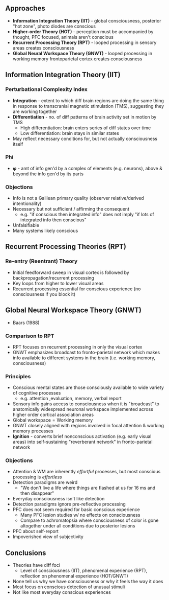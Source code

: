 ## Approaches
* **Information Integration Theory (IIT)** - global consciousness, posterior "hot zone", photo diodes are conscious
* **Higher-order Theory (HOT)** - perception must be accompanied by thought, PFC focused, animals aren't conscious
* **Recurrent Processing Theory (RPT)** - looped processing in sensory areas creates consciousness
* **Global Neural Workspace Theory (GNWT)** - looped processing in working memory frontoparietal cortex creates consciousness
## Information Integration Theory (IIT)
### Perturbational Complexity Index
* **Integration** - extent to which diff brain regions are doing the same thing in response to transcranial magnetic stimulation (TMS), suggesting they are working together
* **Differentiation** - no. of diff patterns of brain activity set in motion by TMS
	* High differentiation: brain enters series of diff states over time
	* Low differentiation: brain stays in similar states
* May reflect necessary conditions for, but not actually consciousness itself
### Phi
* **φ** - amt of info gen'd by a complex of elements (e.g. neurons), above & beyond the info gen'd by its parts
### Objections
* Info is not a Galilean primary quality (observer relative/derived intentionality)
* Necessary but not sufficient / affirming the consequent
	* e.g. "if conscious then integrated info" does not imply "if lots of integrated info then conscious" 
* Unfalsifiable
* Many systems likely conscious
## Recurrent Processing Theories (RPT)
### Re-entry (Reentrant) Theory
* Initial feedforward sweep in visual cortex is followed by backpropagation/recurrent processing
* Key loops from higher to lower visual areas
* Recurrent processing essential for conscious experience (no consciousness if you block it)
## Global Neural Workspace Theory (GNWT)
* Baars (1988)
### Comparison to RPT
* RPT focuses on recurrent processing in only the visual cortex
* GNWT emphasizes broadcast to fronto-parietal network which makes info available to different systems in the brain (i.e. working memory, consciousness)
### Principles
* Conscious mental states are those consciously available to wide variety of cognitive processes
	* e.g. attention ,evaluation, memory, verbal report
* Sensory info gains access to consciousness when it is "broadcast" to anatomically widespread neuronal workspace implemented across higher order cortical association areas
* $\textrm{Global workspace} = \textrm{Working memory}$
* GNWT closely aligned with regions involved in focal attention & working memory processes
* **Ignition** - converts brief nonconscious activation (e.g. early visual areas) into self-sustaining "reverberant network" in fronto-parietal network
### Objections
* Attention & WM are inherently *effortful* processes, but most conscious processing is *effortless*
* Detection paradigms are weird
	* "We don't live a life where things are flashed at us for 16 ms and then disappear"
* Everyday consciousness isn't like detection
* Detection paradigms ignore pre-reflective processing
* PFC does not seem required for basic conscious experience
	* Many PFC lesion studies w/ no effects on consciousness
	* Compare to achromatopsia where consciousness of color is gone altogether under all conditions due to posterior lesions
* PFC about self-report
* Impoverished view of subjectivity
## Conclusions
* Theories have diff foci
	* Level of consciousness (IIT), phenomenal experience (RPT), reflection on phenomenal experience (HOT/GNWT)
* None tell us why we have consciousness or why it feels the way it does
* Most focus on conscious detection of unusual stimuli
* Not like most everyday conscious experiences